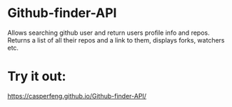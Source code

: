 # Github-finder-API
Allows searching github user and return users profile info and repos.
Returns a list of all their repos and a link to them, displays forks, watchers etc.


# Try it out:
https://casperfeng.github.io/Github-finder-API/
